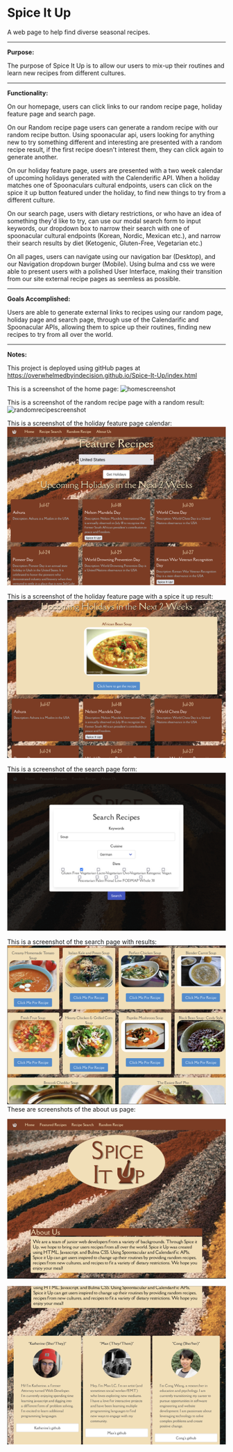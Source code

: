# Spice It Up
A web page to help find diverse seasonal recipes.
<hr>

<strong>Purpose:</strong>

The purpose of Spice It Up is to allow our users to mix-up their routines and learn new recipes from different cultures. 
<hr>
<strong>Functionality:</strong>

On our homepage, users can click links to our random recipe page, holiday feature page and search page. 

On our Random recipe page users can generate a random recipe with our random recipe button. Using spoonacular api, users looking for anything new to try something different and interesting are presented with a random recipe result, if the first recipe doesn't interest them, they can click again to generate another.

On our holiday feature page, users are presented with a two week calendar of upcoming holidays generated with the Calenderific API. When a holiday matches one of Spoonaculars cultural endpoints, users can click on the spice it up button featured under the holiday, to find new things to try from a different culture. 

On our search page, users with dietary restrictions, or who have an idea of something they'd like to try, can use our modal search form to input keywords, our dropdown box to narrow their search with one of spoonacular cultural endpoints (Korean, Nordic, Mexican etc.), and narrow their search results by diet (Ketogenic, Gluten-Free, Vegetarian etc.) 

On all pages, users can navigate using our navigation bar (Desktop), and our Navigation dropdown burger (Mobile). Using bulma and css we were able to present users with a polished User Interface, making their transition from our site external recipe pages as seemless as possible.
<hr>

<strong>Goals Accomplished:</strong>

Users are able to generate  external links to recipes using our random page, holiday page and search page, through use of the Calendarific and Spoonacular APIs, allowing them to spice up their routines, finding new recipes to try from all over the world.
<hr>

<strong>Notes:</strong>


This project is deployed using gitHub pages at https://overwhelmedbyindecision.github.io/Spice-It-Up/index.html


This is a screenshot of the home page:
![homescreenshot](assets/images/readmescreenshots/homescreenshot.png)

This is a screenshot of the random recipe page with a random result:
![randomrecipescreenshot](assets/images/readmescreenshots/randomrecipescreenshot.png)

This is a screenshot of the holiday feature page calendar:
![holidaycreenshot](assets/images/readmescreenshots/holidaycalscreenshot.png)

This is a screenshot of the holiday feature page with a spice it up result:
![holidayscreenshot](assets/images/readmescreenshots/featuredrecipescreenshot.png)

This is a screenshot of the search page form:
![searchscreenshot](assets/images/readmescreenshots/Searchscreenshot.png)

This is a screenshot of the search page with results:
![searchresultsscreenshot](assets/images/readmescreenshots/searchresultsscreenshot.png)
These are screenshots of the about us page:

![aboutusscreenshot](assets/images/readmescreenshots/aboutustopscreenshot.png)

![aboutusdevelopersscreenshot](assets/images/readmescreenshots/aboutusscreenshot.png)

